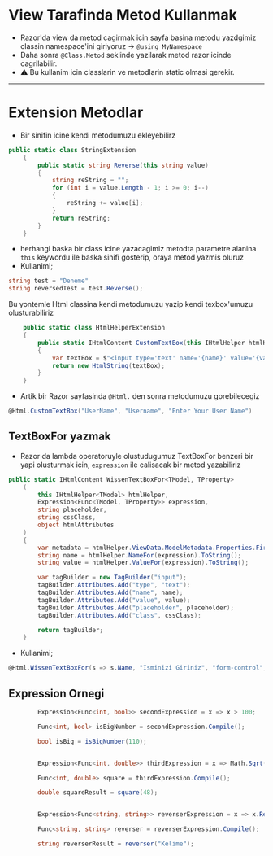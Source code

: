 # View Tarafinda Metod Kullanmak

- Razor'da view da metod cagirmak icin sayfa basina metodu yazdgimiz classin namespace'ini giriyoruz -> `@using MyNamespace`
- Daha sonra `@Class.Metod` seklinde yazilarak metod razor icinde cagrilabilir.
- :warning: Bu kullanim icin classlarin ve metodlarin static olmasi gerekir.

---

# Extension Metodlar

- Bir sinifin icine kendi metodumuzu ekleyebilirz

```C#
public static class StringExtension
    {
        public static string Reverse(this string value)
        {
            string reString = "";
            for (int i = value.Length - 1; i >= 0; i--)
            {
                reString += value[i];
            }
            return reString;
        }
    }
```

- herhangi baska bir class icine yazacagimiz metodta parametre alanina `this` keywordu ile baska sinifi gosterip, oraya metod yazmis oluruz
- Kullanimi;

```C#
string test = "Deneme"
string reversedTest = test.Reverse();
```

Bu yontemle Html classina kendi metodumuzu yazip kendi texbox'umuzu olusturabiliriz

```C#
    public static class HtmlHelperExtension
    {
        public static IHtmlContent CustomTextBox(this IHtmlHelper htmlHelper, string name, string value, string placeholder)
        {
            var textBox = $"<input type='text' name='{name}' value='{value}' placeholder='{placeholder}' class='form-control'></input>";
            return new HtmlString(textBox);
        }
    }
```

- Artik bir Razor sayfasinda `@Html.` den sonra metodumuzu gorebilecegiz

```C#
@Html.CustomTextBox("UserName", "Username", "Enter Your User Name")
```

## TextBoxFor yazmak

- Razor da lambda operatoruyle olustudugumuz TextBoxFor benzeri bir yapi olusturmak icin, `expression` ile calisacak bir metod yazabiliriz

```C#
public static IHtmlContent WissenTextBoxFor<TModel, TProperty>
    (
        this IHtmlHelper<TModel> htmlHelper,
        Expression<Func<TModel, TProperty>> expression,
        string placeholder,
        string cssClass,
        object htmlAttributes
    )
    {
        var metadata = htmlHelper.ViewData.ModelMetadata.Properties.FirstOrDefault(s => s.PropertyName == ((MemberExpression)expression.Body).Member.Name);
        string name = htmlHelper.NameFor(expression).ToString();
        string value = htmlHelper.ValueFor(expression).ToString();

        var tagBuilder = new TagBuilder("input");
        tagBuilder.Attributes.Add("type", "text");
        tagBuilder.Attributes.Add("name", name);
        tagBuilder.Attributes.Add("value", value);
        tagBuilder.Attributes.Add("placeholder", placeholder);
        tagBuilder.Attributes.Add("class", cssClass);

        return tagBuilder;
    }
```

- Kullanimi;

```C#
@Html.WissenTextBoxFor(s => s.Name, "Isminizi Giriniz", "form-control", new { OgrenciId = "attribute" })
```

## Expression Ornegi

```C#
        Expression<Func<int, bool>> secondExpression = x => x > 100;

        Func<int, bool> isBigNumber = secondExpression.Compile();

        bool isBig = isBigNumber(110);


        Expression<Func<int, double>> thirdExpression = x => Math.Sqrt(x);

        Func<int, double> square = thirdExpression.Compile();

        double squareResult = square(48);


        Expression<Func<string, string>> reverserExpression = x => x.Reverse();

        Func<string, string> reverser = reverserExpression.Compile();

        string reverserResult = reverser("Kelime");
```
